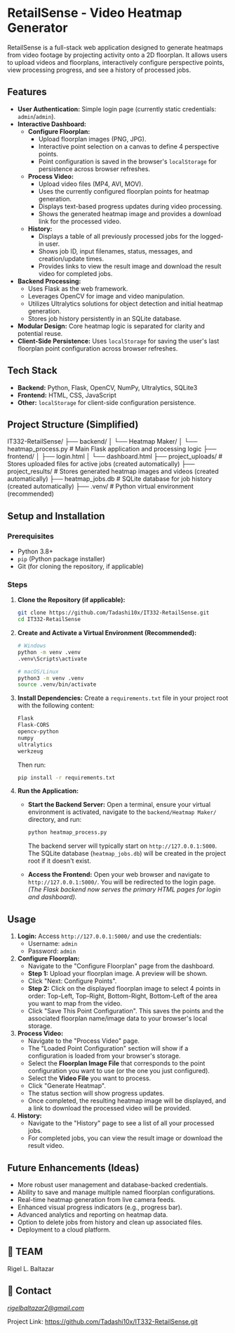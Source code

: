 # RetailSense - Video Heatmap Generator

RetailSense is a full-stack web application designed to generate heatmaps from video footage by projecting activity onto a 2D floorplan. It allows users to upload videos and floorplans, interactively configure perspective points, view processing progress, and see a history of processed jobs.

## Features

*   **User Authentication:** Simple login page (currently static credentials: `admin`/`admin`).
*   **Interactive Dashboard:**
    *   **Configure Floorplan:**
        *   Upload floorplan images (PNG, JPG).
        *   Interactive point selection on a canvas to define 4 perspective points.
        *   Point configuration is saved in the browser's `localStorage` for persistence across browser refreshes.
    *   **Process Video:**
        *   Upload video files (MP4, AVI, MOV).
        *   Uses the currently configured floorplan points for heatmap generation.
        *   Displays text-based progress updates during video processing.
        *   Shows the generated heatmap image and provides a download link for the processed video.
    *   **History:**
        *   Displays a table of all previously processed jobs for the logged-in user.
        *   Shows job ID, input filenames, status, messages, and creation/update times.
        *   Provides links to view the result image and download the result video for completed jobs.
*   **Backend Processing:**
    *   Uses Flask as the web framework.
    *   Leverages OpenCV for image and video manipulation.
    *   Utilizes Ultralytics solutions for object detection and initial heatmap generation.
    *   Stores job history persistently in an SQLite database.
*   **Modular Design:** Core heatmap logic is separated for clarity and potential reuse.
*   **Client-Side Persistence:** Uses `localStorage` for saving the user's last floorplan point configuration across browser refreshes.

## Tech Stack

*   **Backend:** Python, Flask, OpenCV, NumPy, Ultralytics, SQLite3
*   **Frontend:** HTML, CSS, JavaScript
*   **Other:** `localStorage` for client-side configuration persistence.

## Project Structure (Simplified)

IT332-RetailSense/ ├── backend/ │ └── Heatmap Maker/ │ └── heatmap_process.py # Main Flask application and processing logic ├── frontend/ │ ├── login.html │ └── dashboard.html ├── project_uploads/ # Stores uploaded files for active jobs (created automatically) ├── project_results/ # Stores generated heatmap images and videos (created automatically) ├── heatmap_jobs.db # SQLite database for job history (created automatically) ├── .venv/ # Python virtual environment (recommended)


## Setup and Installation

### Prerequisites

*   Python 3.8+
*   `pip` (Python package installer)
*   Git (for cloning the repository, if applicable)

### Steps

1.  **Clone the Repository (if applicable):**
    ```bash
    git clone https://github.com/Tadashi10x/IT332-RetailSense.git
    cd IT332-RetailSense
    ```

2.  **Create and Activate a Virtual Environment (Recommended):**
    ```bash
    # Windows
    python -m venv .venv
    .venv\Scripts\activate

    # macOS/Linux
    python3 -m venv .venv
    source .venv/bin/activate
    ```

3.  **Install Dependencies:**
    Create a `requirements.txt` file in your project root with the following content:
    ```txt
    Flask
    Flask-CORS
    opencv-python
    numpy
    ultralytics
    werkzeug
    ```
    Then run:
    ```bash
    pip install -r requirements.txt
    ```

4.  **Run the Application:**
    *   **Start the Backend Server:**
        Open a terminal, ensure your virtual environment is activated, navigate to the `backend/Heatmap Maker/` directory, and run:
        ```bash
        python heatmap_process.py
        ```
        The backend server will typically start on `http://127.0.0.1:5000`. The SQLite database (`heatmap_jobs.db`) will be created in the project root if it doesn't exist.

    *   **Access the Frontend:**
        Open your web browser and navigate to `http://127.0.0.1:5000/`. You will be redirected to the login page.
        *(The Flask backend now serves the primary HTML pages for login and dashboard).*

## Usage

1.  **Login:** Access `http://127.0.0.1:5000/` and use the credentials:
    *   Username: `admin`
    *   Password: `admin`
2.  **Configure Floorplan:**
    *   Navigate to the "Configure Floorplan" page from the dashboard.
    *   **Step 1:** Upload your floorplan image. A preview will be shown.
    *   Click "Next: Configure Points".
    *   **Step 2:** Click on the displayed floorplan image to select 4 points in order: Top-Left, Top-Right, Bottom-Right, Bottom-Left of the area you want to map from the video.
    *   Click "Save This Point Configuration". This saves the points and the associated floorplan name/image data to your browser's local storage.
3.  **Process Video:**
    *   Navigate to the "Process Video" page.
    *   The "Loaded Point Configuration" section will show if a configuration is loaded from your browser's storage.
    *   Select the **Floorplan Image File** that corresponds to the point configuration you want to use (or the one you just configured).
    *   Select the **Video File** you want to process.
    *   Click "Generate Heatmap".
    *   The status section will show progress updates.
    *   Once completed, the resulting heatmap image will be displayed, and a link to download the processed video will be provided.
4.  **History:**
    *   Navigate to the "History" page to see a list of all your processed jobs.
    *   For completed jobs, you can view the result image or download the result video.

## Future Enhancements (Ideas)

*   More robust user management and database-backed credentials.
*   Ability to save and manage multiple named floorplan configurations.
*   Real-time heatmap generation from live camera feeds.
*   Enhanced visual progress indicators (e.g., progress bar).
*   Advanced analytics and reporting on heatmap data.
*   Option to delete jobs from history and clean up associated files.
*   Deployment to a cloud platform.

## 🤝 TEAM

Rigel L. Baltazar

## 📧 Contact

*rigelbaltazar2@gmail.com*

Project Link: https://github.com/Tadashi10x/IT332-RetailSense.git

